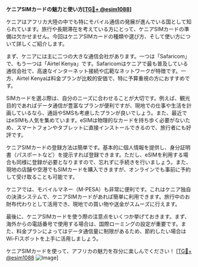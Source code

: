 **ケニアSIMカードの魅力と使い方[[TG💪+ @esim1088](https://t.me/s/esim1088)]**

ケニアはアフリカ大陸の中でも特にモバイル通信の発展が進んでいる国として知られています。旅行や長期滞在を考えている方にとって、ケニアSIMカードの準備は欠かせません。今回はケニアSIMカードの種類や選び方、そして使い方について詳しくご紹介します。

まず、ケニアには主に二つの大きな通信会社があります。一つは「Safaricom」で、もう一つは「Airtel Kenya」です。Safaricomはケニアで最も普及している通信会社で、高速なインターネット接続や広範なネットワークが特徴です。一方、Airtel Kenyaは料金プランが比較的安価で、特に予算重視の方におすすめです。

SIMカードを選ぶ際は、自分のニーズに合わせることが大切です。例えば、観光目的であればデータ通信が豊富なプランが便利ですが、現地での仕事や生活を計画しているなら、通話やSMSも考慮したプランが良いでしょう。また、最近ではeSIMも人気を集めています。eSIMは物理的なカードを持ち歩く必要がないため、スマートフォンやタブレットに直接インストールできるので、旅行者にも好評です。

ケニアSIMカードの登録方法は簡単です。基本的に個人情報を提供し、身分証明書（パスポートなど）を提示すれば登録できます。ただし、eSIMを利用する場合も同様に登録が必要となりますので、忘れずに手続きを行いましょう。また、現地の店舗や空港でもSIMカードを購入できますが、オンラインでも事前に予約して受け取ることも可能です。

ケニアでは、モバイルマネー（M-PESA）も非常に便利です。これはケニア独自の決済システムで、ケニアSIMカードがあれば簡単に利用できます。旅行中のお財布代わりとして活用でき、現地での買い物や送金がスムーズに行えます。

最後に、ケニアSIMカードを使う際の注意点をいくつか挙げておきます。まず、海外からの電話番号で使用する場合は、国際ローミングの設定が重要です。また、料金プランによってはデータ通信量に制限があるため、節約したい場合はWi-Fiスポットを上手に活用しましょう。

ケニアSIMカードを使って、アフリカの魅力を存分に楽しんでください！ [[TG💪+ @esim1088](https://t.me/s/esim1088) ![Image](https://i.postimg.cc/Y0z9fWf4/image.png)]
